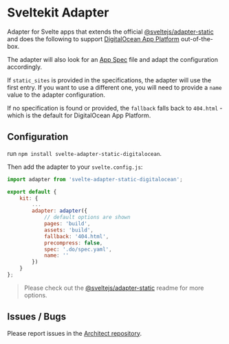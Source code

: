 # Sveltekit Adapter

Adapter for Svelte apps that extends the official [@sveltejs/adapter-static](https://github.com/sveltejs/kit/tree/master/packages/adapter-static) and does the following to support [DigitalOcean App Platform](https://www.digitalocean.com/products/app-platform) out-of-the-box.

The adapter will also look for an [App Spec](https://docs.digitalocean.com/products/app-platform/concepts/app-spec/) file and adapt the configuration accordingly.

If `static_sites` is provided in the specifications, the adapter will use the first entry. If you want to use a different one, you will need to provide a `name` value to the adapter configuration.

If no specification is found or provided, the `fallback` falls back to `404.html` - which is the default for DigitalOcean App Platform.

## Configuration

run `npm install svelte-adapter-static-digitalocean`.

Then add the adapter to your `svelte.config.js`:

```js
import adapter from 'svelte-adapter-static-digitalocean';

export default {
    kit: {
        ...
        adapter: adapter({
            // default options are shown
            pages: 'build',
            assets: 'build',
            fallback: '404.html',
            precompress: false,
            spec: '.do/spec.yaml',
            name: ''
        })
    }
};
```

> Please check out the [@sveltejs/adapter-static](https://github.com/sveltejs/kit/tree/master/packages/adapter-static) readme for more options.

## Issues / Bugs
Please report issues in the [Architect repository](https://github.com/architect/architect/issues).
